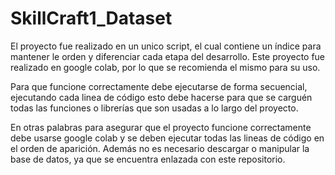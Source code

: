 # SkillCraft1_Dataset

El proyecto fue realizado en un unico script, el cual contiene un índice para mantener le orden y diferenciar cada etapa del desarrollo. Este proyecto fue realizado en google colab, por lo que se recomienda el mismo para su uso.


Para que funcione correctamente debe ejecutarse de forma secuencial, ejecutando cada linea de código esto debe hacerse para que se carguén todas las funciones o librerías que son usadas a lo largo del proyecto.


En otras palabras para asegurar que el proyecto funcione correctamente debe usarse google colab y se deben ejecutar todas las lineas de código en el orden de aparición. Además no es necesario descargar o manipular la base de datos, ya que se encuentra enlazada con este repositorio.
